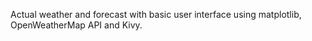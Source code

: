 Actual weather and forecast with basic user interface using matplotlib, OpenWeatherMap API and Kivy.

